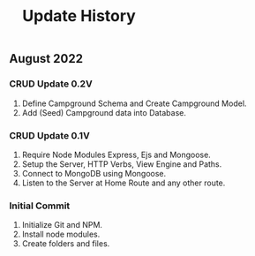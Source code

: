 <div id="user-content-toc">
  <ul>
    <summary><h1 style="display: inline-block;">Update History</h1></summary>
  </ul>
</div>

## August 2022

### CRUD Update 0.2V

1. Define Campground Schema and Create Campground Model.
2. Add (Seed) Campground data into Database. 

### CRUD Update 0.1V

1. Require Node Modules Express, Ejs and Mongoose.
2. Setup the Server, HTTP Verbs, View Engine and Paths.
3. Connect to MongoDB using Mongoose.
4. Listen to the Server at Home Route and any other route.

### Initial Commit

1. Initialize Git and NPM.
2. Install node modules.
3. Create folders and files.